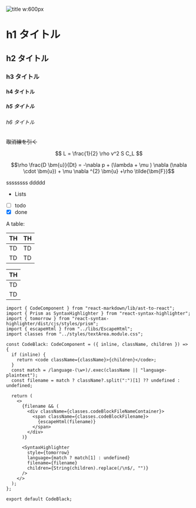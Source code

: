 ![title w:600px](https://cdn.searchenginejournal.com/wp-content/uploads/2022/06/image-search-1600-x-840-px-62c6dc4ff1eee-sej.png)

# h1 タイトル

## h2 タイトル

### h3 タイトル

#### h4 タイトル

##### h5 タイトル

###### h6 タイトル

~~取消線を引く~~

$$
L = \frac{1}{2} \rho v^2 S C_L
$$

$$\rho \frac{D \bm{u}}{Dt} = -\nabla p + (\lambda + \mu ) \nabla (\nabla \cdot \bm{u}) + \mu \nabla ^{2} \bm{u} +\rho \tilde{\bm{F}}$$

ssssssss
ddddd

- Lists
- [ ] todo
- [x] done

A table:

| TH  | TH  |
| --- | --- |
| TD  | TD  |
| TD  | TD  |

| TH  |
| --- |
| TD  |
| TD  |

```js:index.tsx
import { CodeComponent } from "react-markdown/lib/ast-to-react";
import { Prism as SyntaxHighlighter } from "react-syntax-highlighter";
import { tomorrow } from "react-syntax-highlighter/dist/cjs/styles/prism";
import { escapeHtml } from "../libs/EscapeHtml";
import classes from "../styles/textArea.module.css";

const CodeBlack: CodeComponent = ({ inline, className, children }) => {
  if (inline) {
    return <code className={className}>{children}</code>;
  }
  const match = /language-(\w+)/.exec(className || "language-plaintext");
  const filename = match ? className?.split(":")[1] ?? undefined : undefined;

  return (
    <>
      {filename && (
        <div className={classes.codeBlockFileNameContainer}>
          <span className={classes.codeBlockFilename}>
            {escapeHtml(filename)}
          </span>
        </div>
      )}

      <SyntaxHighlighter
        style={tomorrow}
        language={match ? match[1] : undefined}
        filename={filename}
        children={String(children).replace(/\n$/, "")}
      />
    </>
  );
};

export default CodeBlack;

```
